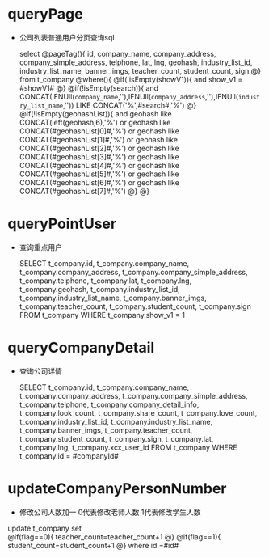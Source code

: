 queryPage
===
*  公司列表普通用户分页查询sql

	select
		@pageTag(){
		id,
		company_name,
		company_address, 
		company_simple_address,
		telphone,
		lat,
		lng,
		geohash,
		industry_list_id,
		industry_list_name,
		banner_imgs,
		teacher_count,
		student_count,
		sign
	@}
	from t_company
	@where(){
		@if(!isEmpty(showV1)){
		 and show_v1 = #showV1#
		@}
		@if(!isEmpty(search)){
		 and CONCAT(IFNUll(`company_name`,''),IFNUll(`company_address`,''),IFNUll(`industry_list_name`,'')) LIKE CONCAT('%',#search#,'%')
		@}
		@if(!isEmpty(geohashList)){
		and geohash like CONCAT(left(geohash,6),'%') or geohash like CONCAT(#geohashList[0]#,'%') or geohash like CONCAT(#geohashList[1]#,'%') or geohash like CONCAT(#geohashList[2]#,'%') or geohash like CONCAT(#geohashList[3]#,'%') or geohash like CONCAT(#geohashList[4]#,'%') 
		or geohash like CONCAT(#geohashList[5]#,'%') or geohash like CONCAT(#geohashList[6]#,'%') or geohash like CONCAT(#geohashList[7]#,'%') 
		@}
	@}
	

	
	
queryPointUser
===
* 查询重点用户
	
	SELECT
	t_company.id,
	t_company.company_name,
	t_company.company_address,
	t_company.company_simple_address,
	t_company.telphone,
	t_company.lat,
	t_company.lng,
	t_company.geohash,
	t_company.industry_list_id,
	t_company.industry_list_name,
	t_company.banner_imgs,
	t_company.teacher_count,
	t_company.student_count,
	t_company.sign
	FROM
	t_company
	WHERE
	t_company.show_v1 = 1
	
	
queryCompanyDetail
===
* 查询公司详情
	
	SELECT
	t_company.id,
	t_company.company_name,
	t_company.company_address,
	t_company.company_simple_address,
	t_company.telphone,
	t_company.company_detail_info,
	t_company.look_count,
	t_company.share_count,
	t_company.love_count,
	t_company.industry_list_id,
	t_company.industry_list_name,
	t_company.banner_imgs,
	t_company.teacher_count,
	t_company.student_count,
	t_company.sign,
	t_company.lat,
	t_company.lng,
	t_company.xcx_user_id
	FROM
	t_company
	WHERE
	t_company.id = #companyId#

	
updateCompanyPersonNumber
===
* 修改公司人数加一  0代表修改老师人数  1代表修改学生人数 

update t_company
set  
 @if(flag==0){
     teacher_count=teacher_count+1 
 @}
 @if(flag==1){
     student_count=student_count+1
 @}
 where id =#id#
    
	

	

	